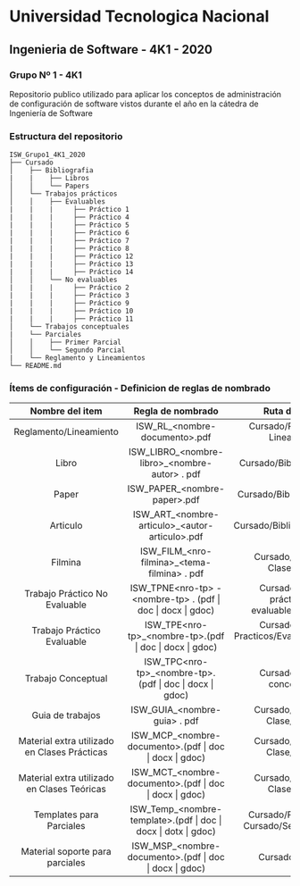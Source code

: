 # Universidad Tecnologica Nacional
## Ingenieria de Software - 4K1 - 2020
### Grupo Nº 1 - 4K1

Repositorio publico utilizado para aplicar los conceptos de administración de configuración de software vistos durante el año en la cátedra de Ingeniería de Software

### Estructura del repositorio
```
ISW_Grupo1_4K1_2020
├── Cursado
│    ├── Bibliografia
|    |    ├── Libros
│    │    └── Papers
│    └── Trabajos prácticos
│    │    ├── Evaluables
|    |    |     ├── Práctico 1
|    |    |     ├── Práctico 4
|    |    |     ├── Práctico 5
|    |    |     ├── Práctico 6
|    |    |     ├── Práctico 7
|    |    |     ├── Práctico 8
|    |    |     ├── Práctico 12
|    |    |     ├── Práctico 13
|    |    |     ├── Práctico 14
│    │    └── No evaluables
|    |    |     ├── Práctico 2
|    |    |     ├── Práctico 3
|    |    |     ├── Práctico 9
|    |    |     ├── Práctico 10
|    |    |     ├── Práctico 11
│    └── Trabajos conceptuales
|    └── Parciales
│    │    ├── Primer Parcial
│    │    └── Segundo Parcial
|    └── Reglamento y Lineamientos
└── README.md
```
### Ítems de configuración - Definicion de reglas de nombrado

| Nombre del item | Regla de nombrado | Ruta de acceso |
| :--: | :--: | :--: |
| Reglamento/Lineamiento | ISW_RL_\<nombre-documento\>.pdf | Cursado/Reglamento y Lineamientos |
| Libro | ISW_LIBRO_\<nombre-libro>_\<nombre-autor> . pdf | Cursado/Bibliografía/Libros |
| Paper | ISW_PAPER_\<nombre-paper>.pdf | Cursado/Bibliografía/Papers |
| Articulo | ISW_ART_\<nombre-articulo>_\<autor-articulo>.pdf | Cursado/Bibliografia/Articulos |
| Filmina | ISW_FILM_\<nro-filmina>_\<tema-filmina> . pdf | Cursado/Material de Clase/Teórico |
| Trabajo Práctico No Evaluable | ISW_TPNE\<nro-tp> - \<nombre-tp> . (pdf \| doc \| docx \| gdoc) | Cursado/Trabajos prácticos/No evaluables/Práctico X |
| Trabajo Práctico Evaluable | ISW_TPE\<nro-tp>_\<nombre-tp>.(pdf \| doc \| docx \| gdoc) | Cursado/Trabajos Practicos/Evaluables/Práctico X |
| Trabajo Conceptual | ISW_TPC\<nro-tp>_\<nombre-tp>. (pdf \| doc \| docx \| gdoc) | Cursado/Trabajos conceptuales |
| Guia de trabajos | ISW_GUIA_\<nombre-guia> . pdf | Cursado/Material de Clase/Practico |
| Material extra utilizado en Clases Prácticas | ISW_MCP_\<nombre-documento>.(pdf \| doc \| docx \| gdoc) | Cursado/Material de Clase/Práctico |
| Material extra utilizado en Clases Teóricas | ISW_MCT_\<nombre-documento>.(pdf \| doc \| docx \| gdoc) | Cursado/Material de Clase/Teórico |
| Templates para Parciales | ISW_Temp_\<nombre-template>.(pdf \| doc \| docx \| dotx \| gdoc) | Cursado/Primer Parcial Cursado/Segundo Parcial |
| Material soporte para parciales | ISW_MSP_\<nombre-documento>.(pdf \| doc \| docx \| gdoc) | Cursado/Parciales |
